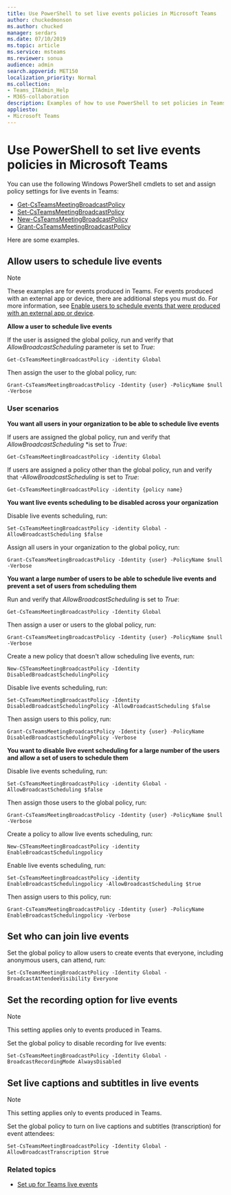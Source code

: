 ```yaml
---
title: Use PowerShell to set live events policies in Microsoft Teams
author: chuckedmonson
ms.author: chucked
manager: serdars
ms.date: 07/10/2019
ms.topic: article
ms.service: msteams
ms.reviewer: sonua
audience: admin
search.appverid: MET150
localization_priority: Normal
ms.collection: 
- Teams_ITAdmin_Help
- M365-collaboration
description: Examples of how to use PowerShell to set policies in Teams to control who can hold live events in your organization and features that are available in the events that they create
appliesto: 
- Microsoft Teams
---
```


# Use PowerShell to set live events policies in Microsoft Teams

You can use the following Windows PowerShell cmdlets to set and assign policy settings for live events in Teams: 
- [Get-CsTeamsMeetingBroadcastPolicy](https://docs.microsoft.com/powershell/module/skype/get-csteamsmeetingbroadcastpolicy?view=skype-ps)
- [Set-CsTeamsMeetingBroadcastPolicy](https://docs.microsoft.com/powershell/module/skype/set-csteamsmeetingbroadcastpolicy?view=skype-ps)
- [New-CsTeamsMeetingBroadcastPolicy](https://docs.microsoft.com/powershell/module/skype/get-csteamsmeetingbroadcastpolicy?view=skype-ps)
- [Grant-CsTeamsMeetingBroadcastPolicy](https://docs.microsoft.com/powershell/module/skype/grant-csteamsmeetingbroadcastpolicy?view=skype-ps)

Here are some examples.

## Allow users to schedule live events 

> [!NOTE]
> These examples are for events produced in Teams. For events produced with an external app or device, there are additional steps you must do. For more information, see [Enable users to schedule events that were produced with an external app or device](set-up-for-teams-live-events.md#enable-users-to-schedule-events-that-were-produced-with-an-external-app-or-device).

**Allow a user to schedule live events**

If the user is assigned the global policy, run and verify that *AllowBroadcastScheduling* parameter is set to *True*:
```
Get-CsTeamsMeetingBroadcastPolicy -identity Global
```
Then assign the user to the global policy, run:
```
Grant-CsTeamsMeetingBroadcastPolicy -Identity {user} -PolicyName $null -Verbose
```

### User scenarios
**You want all users in your organization to be able to schedule live events**

If users are assigned the global policy, run and verify that *AllowBroadcastScheduling* *is set to *True*:
```
Get-CsTeamsMeetingBroadcastPolicy -identity Global
```
If users are assigned a policy other than the global policy, run and verify that *-AllowBroadcastScheduling* is set to *True*:
```
Get-CsTeamsMeetingBroadcastPolicy -identity {policy name}
```
**You want live events scheduling to be disabled across your organization**

Disable live events scheduling, run:
```
Set-CsTeamsMeetingBroadcastPolicy -identity Global -AllowBroadcastScheduling $false
```
Assign all users in your organization to the global policy, run:
```
Grant-CsTeamsMeetingBroadcastPolicy -Identity {user} -PolicyName $null -Verbose
```

**You want a large number of users to be able to schedule live events and prevent a set of users from scheduling them**

Run and verify that *AllowBroadcastScheduling* is set to *True*:
```
Get-CsTeamsMeetingBroadcastPolicy -Identity Global
```
Then assign a user or users to the global policy, run:
```
Grant-CsTeamsMeetingBroadcastPolicy -Identity {user} -PolicyName $null -Verbose
```

Create a new policy that doesn't allow scheduling live events, run:
```
New-CSTeamsMeetingBroadcastPolicy -Identity DisabledBroadcastSchedulingPolicy
```
Disable live events scheduling, run:
```
Set-CsTeamsMeetingBroadcastPolicy -Identity DisabledBroadcastSchedulingPolicy -AllowBroadcastScheduling $false
```
Then assign users to this policy, run:
```
Grant-CsTeamsMeetingBroadcastPolicy -Identity {user} -PolicyName DisabledBroadcastSchedulingPolicy -Verbose
```
**You want to disable live event scheduling for a large number of the users and allow a set of users to schedule them**

Disable live events scheduling, run:
```
Set-CsTeamsMeetingBroadcastPolicy -identity Global -AllowBroadcastScheduling $false
```
Then assign those users to the global policy, run:
```
Grant-CsTeamsMeetingBroadcastPolicy -Identity {user} -PolicyName $null -Verbose
```
Create a policy to allow live events scheduling, run:
```
New-CSTeamsMeetingBroadcastPolicy -identity EnableBroadcastSchedulingpolicy
```
Enable live events scheduling, run:
```
Set-CsTeamsMeetingBroadcastPolicy -identity EnableBroadcastSchedulingpolicy -AllowBroadcastScheduling $true
```
Then assign users to this policy, run:
```
Grant-CsTeamsMeetingBroadcastPolicy -Identity {user} -PolicyName EnableBroadcastSchedulingpolicy -Verbose
```
## Set who can join live events
 
Set the global policy to allow users to create events that everyone, including anonymous users, can attend, run:
```
Set-CsTeamsMeetingBroadcastPolicy -Identity Global -BroadcastAttendeeVisibility Everyone  
```
## Set the recording option for live events
> [!NOTE]
> This setting applies only to events produced in Teams.

Set the global policy to disable recording for live events:
```
Set-CsTeamsMeetingBroadcastPolicy -Identity Global -BroadcastRecordingMode AlwaysDisabled 
```
## Set live captions and subtitles in live events
> [!NOTE]
> This setting applies only to events produced in Teams. 

Set the global policy to turn on live captions and subtitles (transcription) for event attendees:
```
Set-CsTeamsMeetingBroadcastPolicy -Identity Global -AllowBroadcastTranscription $true 
```

### Related topics
- [Set up for Teams live events](set-up-for-teams-live-events.md)


